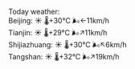 Today weather:  
Beijing: ☀️   🌡️+30°C 🌬️←11km/h  
Tianjin: ☀️   🌡️+29°C 🌬️↗11km/h  
Shijiazhuang: ☀️   🌡️+30°C 🌬️↖6km/h  
Tangshan: ☀️   🌡️+32°C 🌬️↗19km/h  
